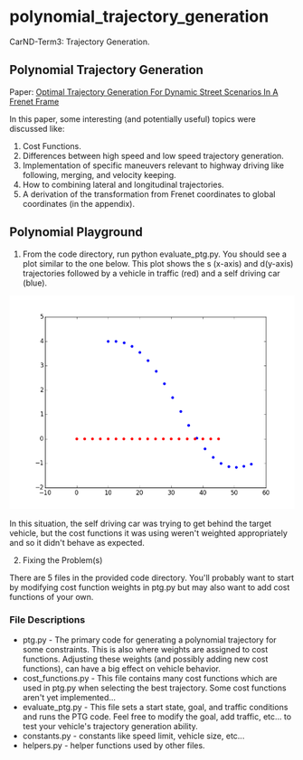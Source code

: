 # polynomial_trajectory_generation
CarND-Term3: Trajectory Generation.

## Polynomial Trajectory Generation

Paper: [Optimal Trajectory Generation For Dynamic Street Scenarios In A Frenet Frame](http://video.udacity-data.com.s3.amazonaws.com/topher/2017/July/595fd482_werling-optimal-trajectory-generation-for-dynamic-street-scenarios-in-a-frenet-frame/werling-optimal-trajectory-generation-for-dynamic-street-scenarios-in-a-frenet-frame.pdf)

In this paper, some interesting (and potentially useful) topics were discussed like:

1. Cost Functions.
2. Differences between high speed and low speed trajectory generation.
3. Implementation of specific maneuvers relevant to highway driving like following, merging, and velocity keeping.
4. How to combining lateral and longitudinal trajectories.
5. A derivation of the transformation from Frenet coordinates to global coordinates (in the appendix).

## Polynomial Playground

1. From the code directory, run python evaluate_ptg.py. You should see a plot similar to the one below. This plot shows the s (x-axis) and d(y-axis) trajectories followed by a vehicle in traffic (red) and a self driving car (blue).

![](./images/initial_plot.png)

In this situation, the self driving car was trying to get behind the target vehicle, but the cost functions it was using weren't weighted appropriately and so it didn't behave as expected.

2. Fixing the Problem(s)

There are 5 files in the provided code directory. You'll probably want to start by modifying cost function weights in ptg.py but may also want to add cost functions of your own.

### File Descriptions

- ptg.py - The primary code for generating a polynomial trajectory for some constraints. This is also where weights are assigned to cost functions. Adjusting these weights (and possibly adding new cost functions), can have a big effect on vehicle behavior.
- cost_functions.py - This file contains many cost functions which are used in ptg.py when selecting the best trajectory. Some cost functions aren't yet implemented...
- evaluate_ptg.py - This file sets a start state, goal, and traffic conditions and runs the PTG code. Feel free to modify the goal, add traffic, etc... to test your vehicle's trajectory generation ability.
- constants.py - constants like speed limit, vehicle size, etc...
- helpers.py - helper functions used by other files.

